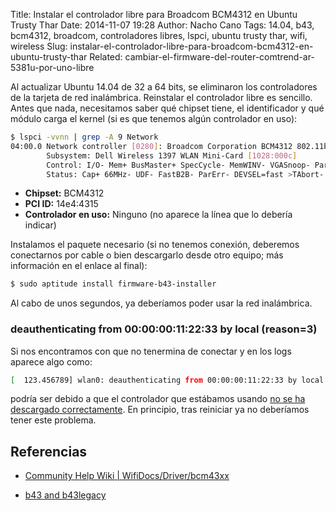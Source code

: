 Title: Instalar el controlador libre para Broadcom BCM4312 en Ubuntu Trusty Thar
Date: 2014-11-07 19:28
Author: Nacho Cano
Tags: 14.04, b43, bcm4312, broadcom, controladores libres, lspci, ubuntu trusty thar, wifi, wireless
Slug: instalar-el-controlador-libre-para-broadcom-bcm4312-en-ubuntu-trusty-thar
Related: cambiar-el-firmware-del-router-comtrend-ar-5381u-por-uno-libre

Al actualizar Ubuntu 14.04 de 32 a 64 bits, se eliminaron los
controladores de la tarjeta de red inalámbrica. Reinstalar el
controlador libre es sencillo. Antes que nada, necesitamos saber qué
chipset tiene, el identificador y qué módulo carga el kernel (si es que
tenemos algún controlador en uso):

```bash
$ lspci -vvnn | grep -A 9 Network
04:00.0 Network controller [0280]: Broadcom Corporation BCM4312 802.11b/g LP-PHY [14e4:4315] (rev 01)
        Subsystem: Dell Wireless 1397 WLAN Mini-Card [1028:000c]
        Control: I/O- Mem+ BusMaster+ SpecCycle- MemWINV- VGASnoop- ParErr- Stepping- SERR+ FastB2B- DisINTx-
        Status: Cap+ 66MHz- UDF- FastB2B- ParErr- DEVSEL=fast >TAbort- SERR-
```

-   **Chipset:** BCM4312
-   **PCI ID:** 14e4:4315
-   **Controlador en uso:** Ninguno (no aparece la línea que lo debería
    indicar)

Instalamos el paquete necesario (si no tenemos conexión, deberemos
conectarnos por cable o bien descargarlo desde otro equipo; más
información en el enlace al final):

```bash
$ sudo aptitude install firmware-b43-installer
```

Al cabo de unos segundos, ya deberíamos poder usar la red inalámbrica.

### deauthenticating from 00:00:00:11:22:33 by local (reason=3)

Si nos encontramos con que no tenermina de conectar y en los logs
aparece algo como:

```bash
[  123.456789] wlan0: deauthenticating from 00:00:00:11:22:33 by local choice (reason=3)
```

podría ser debido a que el controlador que estábamos usando [no se ha
descargado correctamente][]. En principio, tras reiniciar ya no
deberíamos tener este problema.

Referencias
-----------

- [Community Help Wiki | WifiDocs/Driver/bcm43xx][]
- [b43 and b43legacy][]

  [no se ha descargado correctamente]: https://bbs.archlinux.org/viewtopic.php?pid=1276722#p1276722
    "no se ha descargado correctamente"
  [Community Help Wiki | WifiDocs/Driver/bcm43xx]: https://help.ubuntu.com/community/WifiDocs/Driver/bcm43xx
    "Community Help Wiki | WifiDocs/Driver/bcm43xx"
  [b43 and b43legacy]: http://wireless.kernel.org/en/users/Drivers/b43
    "b43 and b43legacy"
